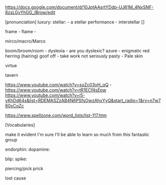 
https://docs.google.com/document/d/10JptAAsrtYDdp-UJ61M_4NxSNF-8zsLGvYhGG_IBrow/edit

[pronunciation]
luxury: 
stellar:
    - a stellar performance
    - interstellar []

frame
    - 
flame
    - 

mirco/macro/Marco

boom/broom/room - 
dyslexia
    - are you dyslexic?
azure - 
enigmatic
red herring (hairing)
goof off - take work not seriously
pasty - Pale skin

virtue

tavern

https://www.youtube.com/watch?v=soZc03vH_qQ
    - 
https://www.youtube.com/watch?v=tR1ECf4sEpw
https://www.youtube.com/watch?v=j5-yKhDd64s&list=RDEMASZzAB4N6PSfsOwzAhxYyQ&start_radio=1&rv=n7w760xCoZc

https://www.spellzone.com/word_lists/list-117.htm

[Vocabularies]

make it evident
I'm sure I'll be able to learn so much from this fantastic group

endorphin:
dopamine: 

blip:
spike:

piercing/pick
prick

lost cause

